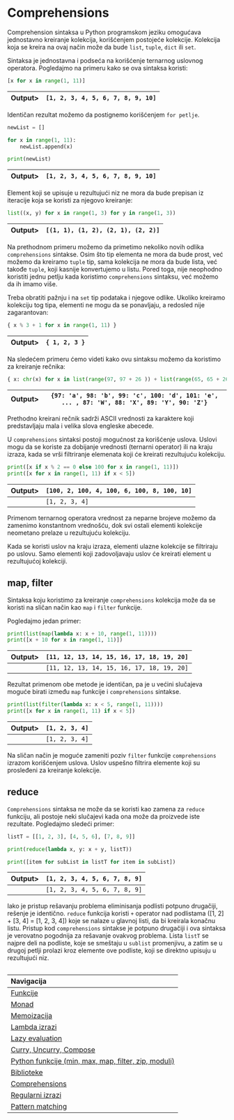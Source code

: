 # Comprehensions

Comprehension sintaksa u Python programskom jeziku omogućava jednostavno kreiranje kolekcija, korišćenjem postojeće kolekcije. Kolekcija koja se kreira na ovaj način može da bude `list`, `tuple`, `dict` ili `set`.

Sintaksa je jednostavna i podseća na korišćenje ternarnog uslovnog operatora. Pogledajmo na primeru kako se ova sintaksa koristi:

```python
[x for x in range(1, 11)]
```

|Output>|`[1, 2, 3, 4, 5, 6, 7, 8, 9, 10]`|
|-------|:-------:|

Identičan rezultat možemo da postignemo korišćenjem `for petlje`.

```python
newList = []

for x in range(1, 11):
    newList.append(x)

print(newList)
```

|Output>|`[1, 2, 3, 4, 5, 6, 7, 8, 9, 10]`|
|-------|:-------:|

Element koji se upisuje u rezultujući niz ne mora da bude prepisan iz iteracije koja se koristi za njegovo kreiranje:

```python
list((x, y) for x in range(1, 3) for y in range(1, 3))
```

|Output>|`[(1, 1), (1, 2), (2, 1), (2, 2)]`|
|-------|:-------:|

Na prethodnom primeru možemo da primetimo nekoliko novih odlika `comprehensions` sintakse. Osim što tip elementa ne mora da bude prost, već možemo da kreiramo `tuple` tip, sama kolekcija ne mora da bude lista, već takođe `tuple`, koji kasnije konvertujemo u listu. Pored toga, nije neophodno koristiti jednu petlju kada koristimo `comprehensions` sintaksu, već možemo da ih imamo više.

Treba obratiti pažnju i na `set` tip podataka i njegove odlike. Ukoliko kreiramo kolekciju tog tipa, elementi ne mogu da se ponavljaju, a redosled nije zagarantovan:

```python
{ x % 3 + 1 for x in range(1, 11) }
```

|Output>|`{ 1, 2, 3 }`|
|-------|:-------:|

Na sledećem primeru ćemo videti kako ovu sintaksu možemo da koristimo za kreiranje rečnika:

```python
{ x: chr(x) for x in list(range(97, 97 + 26 )) + list(range(65, 65 + 26)) }
```

|Output>|`{97: 'a', 98: 'b', 99: 'c', 100: 'd', 101: 'e', ... , 87: 'W', 88: 'X', 89: 'Y', 90: 'Z'}`|
|-------|:-------:|

Prethodno kreirani rečnik sadrži ASCII vrednosti za karaktere koji predstavljaju mala i velika slova engleske abecede.

U `comprehensions` sintaksi postoji mogućnost za korišćenje uslova. Uslovi mogu da se koriste za dobijanje vrednosti (ternarni operator) ili na kraju izraza, kada se vrši filtriranje elemenata koji će kreirati rezultujuću kolekciju.

```python
print([x if x % 2 == 0 else 100 for x in range(1, 11)])
print([x for x in range(1, 11) if x < 5])
```

|Output>|`[100, 2, 100, 4, 100, 6, 100, 8, 100, 10]`|
|-------|:-------|
|       |`[1, 2, 3, 4]`|

Primenom ternarnog operatora vrednost za neparne brojeve možemo da zamenimo konstantnom vrednošću, dok svi ostali elementi kolekcije neometano prelaze u rezultujuću kolekciju.

Kada se koristi uslov na kraju izraza, elementi ulazne kolekcije se filtriraju po uslovu. Samo elementi koji zadovoljavaju uslov će kreirati element u rezultujućoj kolekciji.

## map, filter

Sintaksa koju koristimo za kreiranje `comprehensions` kolekcija može da se koristi na sličan način kao `map` i `filter` funkcije.

Pogledajmo jedan primer:

```python
print(list(map(lambda x: x + 10, range(1, 11))))
print([x + 10 for x in range(1, 11)])
```

|Output>|`[11, 12, 13, 14, 15, 16, 17, 18, 19, 20]`|
|-------|:-------|
|       |`[11, 12, 13, 14, 15, 16, 17, 18, 19, 20]`|

Rezultat primenom obe metode je identičan, pa je u većini slučajeva moguće birati između `map` funkcije i `comprehensions` sintakse.

```python
print(list(filter(lambda x: x < 5, range(1, 11))))
print([x for x in range(1, 11) if x < 5])
```

|Output>|`[1, 2, 3, 4]`|
|-------|:-------|
|       |`[1, 2, 3, 4]`|

Na sličan način je moguće zameniti poziv `filter` funkcije `comprehensions` izrazom korišćenjem uslova. Uslov uspešno filtrira elemente koji su prosleđeni za kreiranje kolekcije.

## reduce

`Comprehensions` sintaksa ne može da se koristi kao zamena za `reduce` funkciju, ali postoje neki slučajevi kada ona može da proizvede iste rezultate. Pogledajmo sledeći primer:

```python
listT = [[1, 2, 3], [4, 5, 6], [7, 8, 9]]

print(reduce(lambda x, y: x + y, listT))

print([item for subList in listT for item in subList])
```

|Output>|`[1, 2, 3, 4, 5, 6, 7, 8, 9]`|
|-------|:-------|
|       |`[1, 2, 3, 4, 5, 6, 7, 8, 9]`|

Iako je pristup rešavanju problema eliminisanja podlisti potpuno drugačiji, rešenje je identično. `reduce` funkcija koristi `+` operator nad podlistama ([1, 2] + [3, 4] = [1, 2, 3, 4]) koje se nalaze u glavnoj listi, da bi kreirala konačnu listu. Pristup kod `comprehensions` sintakse je potpuno drugačiji i ova sintaksa je verovatno pogodnija za rešavanje ovakvog problema. Lista `listT` se najpre deli na podliste, koje se smeštaju u `sublist` promenjivu, a zatim se u drugoj petlji prolazi kroz elemente ove podliste, koji se direktno upisuju u rezultujući niz.

##

|Navigacija|
|:-------|
|[Funkcije](Funkcije.md)|
|[Monad](Monad.md)|
|[Memoizacija](Memoizacija.md)|
|[Lambda izrazi](Lambda.md)|
|[Lazy evaluation](Lazy.md)|
|[Curry, Uncurry, Compose](Curry.md)|
|[Python funkcije (min, max, map, filter, zip, moduli)](Functions.md)|
|[Biblioteke](Library.md)|
|[Comprehensions](Comprehensions.md)|
|[Regularni izrazi](RegularExpressions.md)|
|[Pattern matching](PatternMatching.md)|